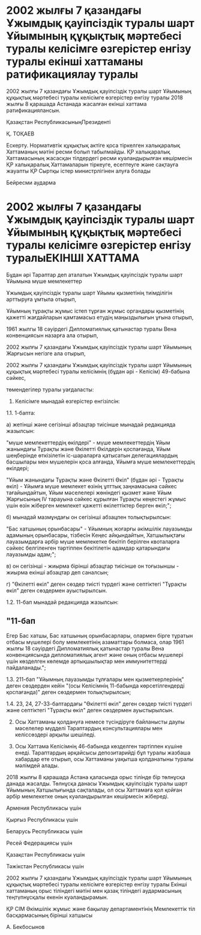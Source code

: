 # 2002 жылғы 7 қазандағы Ұжымдық қауіпсіздік туралы шарт Ұйымының құқықтық мәртебесі туралы келісімге өзгерістер енгізу туралы екінші  хаттаманы ратификациялау туралы

2002 жылғы 7 қазандағы Ұжымдық қауіпсіздік туралы шарт Ұйымының құқықтық мәртебесі туралы келісімге өзгерістер енгізу туралы 2018 жылғы 8 қарашада Астанада жасалған екінші хаттама ратификациялансын.

Қазақстан РеспубликасыныңПрезиденті

Қ. ТОҚАЕВ

Ескерту. Нормативтік құқықтық актіге қоса тіркелген халықаралық Хаттаманың мәтіні ресми болып табылмайды. ҚР халықаралық Хаттамасының жасасқан тілдердегі ресми куәландырылған көшірмесін ҚР халықаралық Хаттамаларын тіркеуге, есептеуге және сақтауға жауапты ҚР Сыртқы істер министрлігінен алуға болады

Бейресми аударма

# 2002 жылғы 7 қазандағы Ұжымдық қауіпсіздік туралы шарт Ұйымының құқықтық мәртебесі туралы келісімге өзгерістер енгізу туралыЕКІНШІ ХАТТАМА

Бұдан әрі Тараптар деп аталатын Ұжымдық қауіпсіздік туралы шарт Ұйымына мүше мемлекеттер

Ұжымдық қауіпсіздік туралы шарт Ұйымы қызметінің тиімділігін арттыруға ұмтыла отырып,

Ұйымның тұрақты жұмыс істеп тұрған жұмыс органдары қызметінің қажетті жағдайларын қамтамасыз етудің маңыздылығын ұғына отырып,

1961 жылгы 18 сәуірдегі Дипломатиялық қатынастар туралы Вена конвенциясын назарға ала отырып,

2002 жылғы 7 қазандағы Ұжымдық қауіпсіздік туралы шарт Ұйымының Жарғысын негізге ала отырып,

2002 жылғы 7 қазандағы Ұжымдық қауіпсіздік туралы шарт Ұйымының құқықтық мәртебесі туралы келісімнің (бұдан әрі - Келісім) 49-бабына сәйкес,

төмендегілер туралы уағдаласты:

1. Келісімге мынадай өзгерістер енгізілсін:

1.1. 1-бапта:

а) жетінші және сегізінші абзацтар тиісінше мынадай редакцияда жазылсын:

"мүше мемлекеттердің өкілдері" - мүше мемлекеттердің Ұйым жанындағы Тұрақты және Өкілетті Өкілдерін қоспағанда, Ұйым шеңберінде өткізілетін іс-шараларға қатысатын делегациялардың басшылары мен мүшелерін қоса алғанда, Ұйымға мүше мемлекеттердің өкілдері;

"Ұйым жанындағы Тұрақты және Өкілетті Өкіл" (бұдан әрі - Тұрақты өкіл) - Ұйымға мүше мемлекет өзінің ұлттық заңнамасына сәйкес тағайындайтын, Ұйым мәселелері жөніндегі қызмет және Ұйым Жарғысының IV тарауына сәйкес құрылған Тұрақты кеңестегі жұмыс үшін өзін жіберген мемлекет қажетті өкілеттіктер берген өкіл;";

б) мынадай мазмұндағы он сегізінші абзацпен толықтырылсын:

"Бас хатшының орынбасары" - Ұйымның жоғарғы әкімшілік лауазымды адамының орынбасары, тізбесін Кеңес айқындайтын, Хатшылықтағы лауазымдарға әрбір мүше мемлекетке бекітіп берілген квоталарға сәйкес белгіленген тәртіппен бекітілетін адамдар қатарындағы лауазымды адам;";

в) он сегізінші - жиырма бірінші абзацтар тиісінше он тоғызыншы - жиырма екінші абзацтар деп саналсын;

г) "Өкілетті өкіл" деген сөздер тиісті түрдегі және септіктегі "Тұрақты өкіл" деген сөздермен ауыстырылсын.

1.2. 11-бап мынадай редакцияда жазылсын:

## "11-бап

Егер Бас хатшы, Бас хатшының орынбасарлары, олармен бірге тұратын отбасы мүшелері болу мемлекетінің азаматтары болмаса, олар 1961 жылғы 18 сәуірдегі Дипломатиялық қатынастар туралы Вена конвенциясында дипломатиялық агент және оның отбасы мүшелері үшін көзделген көлемде артықшылықтар мен иммунитеттерді пайдаланады.";

1.3. 211-бап "Ұйымның лауазымды тұлғалары мен қызметкерлерінің" деген сөздерден кейін "(осы Келісімнің 11-бабында көрсетілгендерді қоспағанда)" деген сөздермен толықтырылсын;

1.4. 23, 24, 27-33-баптардағы "Өкілетті өкіл" деген сөздер тиісті түрдегі және септіктегі "Тұрақты өкіл" деген сөздермен ауыстырылсын.

2. Осы Хаттаманы қолдануға немесе түсіндіруге байланысты даулы мәселелер мүдделі Тараптардың консультациялары мен келіссөздері арқылы шешіледі.

3. Осы Хаттама Келісімнің 46-бабында көзделген тәртіппен күшіне енеді. Тараптардың әрқайсысы депозитарийді бұл туралы жазбаша хабардар ете отырып, осы Хаттаманы уақытша қолданатыны туралы мәлімдей алады.

2018 жылғы 8 қарашада Астана қаласында орыс тілінде бір төлнұсқа данада жасалды. Төлнұсқа данасы Ұжымдық қауіпсіздік туралы шарт Ұйымының Хатшылығында сақталады, ол осы Хаттамаға қол қойған әрбір мемлекетке оның куәландырылған көшірмесін жібереді.

Армения Республикасы үшін

Қырғыз Республикасы үшін

Беларусь Республикасы үшін

Ресей Федерациясы үшін

Қазақстан Республикасы үшін

Тәжікстан Республикасы үшін

2002 жылғы 7 қазандағы Ұжымдық қауіпсіздік туралы шарт Ұйымының құқықтық мәртебесі туралы келісімге өзгерістер енгізу туралы Екінші хаттаманың орыс тіліндегі мәтіні мен қазақ тіліндегі аудармасының теңтүпнұсқалы екенін куәландырамын.

ҚР СІМ Әкімшілік жұмыс және бақылау департаментінің Мемлекеттік тіл басқармасының бірінші хатшысы

А. Бекбосынов

